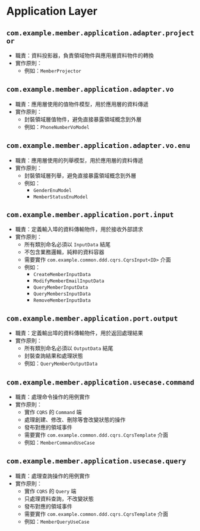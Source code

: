 # Application Layer

## `com.example.member.application.adapter.projector`

- 職責：資料投影器，負責領域物件與應用層資料物件的轉換
- 實作原則：
    - 例如：`MemberProjector`

## `com.example.member.application.adapter.vo`

- 職責：應用層使用的值物件模型，用於應用層的資料傳遞
- 實作原則：
    - 封裝領域層值物件，避免直接暴露領域概念到外層
    - 例如：`PhoneNumberVoModel`

## `com.example.member.application.adapter.vo.enu`

- 職責：應用層使用的列舉模型，用於應用層的資料傳遞
- 實作原則：
    - 封裝領域層列舉，避免直接暴露領域概念到外層
  - 例如：
      - `GenderEnuModel`
      - `MemberStatusEnuModel`

## `com.example.member.application.port.input`

- 職責：定義輸入埠的資料傳輸物件，用於接收外部請求
- 實作原則：
    - 所有類別命名必須以 `InputData` 結尾
    - 不包含業務邏輯，純粹的資料容器
  - 需要實作 `com.example.common.ddd.cqrs.CqrsInput<ID>` 介面
  - 例如：
      - `CreateMemberInputData`
      - `ModifyMemberEmailInputData`
      - `QueryMemberInputData`
      - `QueryMembersInputData`
      - `RemoveMemberInputData`

## `com.example.member.application.port.output`

- 職責：定義輸出埠的資料傳輸物件，用於返回處理結果
- 實作原則：
    - 所有類別命名必須以 `OutputData` 結尾
    - 封裝查詢結果和處理狀態
    - 例如：`QueryMemberOutputData`

## `com.example.member.application.usecase.command`

- 職責：處理命令操作的用例實作
- 實作原則：
    - 實作 `CQRS` 的 `Command` 端
    - 處理創建、修改、刪除等會改變狀態的操作
    - 發布對應的領域事件
    - 需要實作 `com.example.common.ddd.cqrs.CqrsTemplate` 介面
    - 例如：`MemberCommandUseCase`

## `com.example.member.application.usecase.query`

- 職責：處理查詢操作的用例實作
- 實作原則：
    - 實作 `CQRS` 的 `Query` 端
    - 只處理資料查詢，不改變狀態
    - 發布對應的領域事件
    - 需要實作 `com.example.common.ddd.cqrs.CqrsTemplate` 介面
    - 例如：`MemberQueryUseCase`
